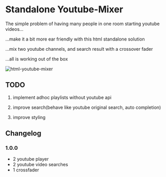 # Standalone Youtube-Mixer #
The simple problem of having many people in one room starting youtube videos...

...make it a bit more ear friendly with this html standalone solution

...mix two youtube channels, and search result with a crossover fader

...all is working out of the box

![html-youtube-mixer](https://raw.github.com/monotom/html-youtube-mixer/master/img/screenshot.jpg)


## TODO ##
1. implement adhoc playlists without youtube api

1. improve search(behave like youtube original search, auto completion)

1. improve styling



## Changelog ##
### 1.0.0 ###
  * 2 youtube player
  * 2 youtube video searches
  * 1 crossfader
